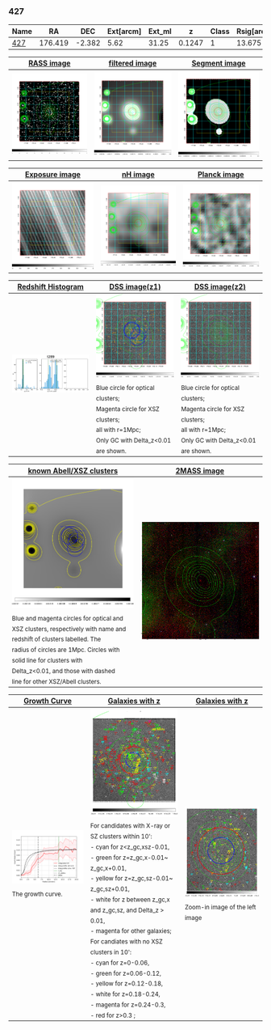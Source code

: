 <div STYLE="page-break-after: always;"></div>

### 427

|Name          |RA          |DEC      | Ext[arcm] | Ext_ml | z    | Class| Rsig[arcmin] | CRsig[c/s] | CR500[c/s] | R500[Mpc] |L500[erg/s]|F500[erg/s/cm^2]| M500[Msun]|Tx[keV]|beta|GC(XSZ,Delta_z<0.01)| GC(OPT,Delta_z<0.01)|GC|alias|
|--------------|------------|------------|---|---|-----------|--------|------|------|----|----|----|----|----|----|----|----|----|----|---|
|[427](script/427.md)     | 176.419       | -2.382       | 5.62    | 31.25   | 0.1247 | 1   | 13.675 |0.101 |0.092 |0.828 |7.164e+43 |1.759e-12 |1.821e+14 |3.222 |1.276 |-, |A, |A, |t289|

|[RASS image](../image/427/427_img.pdf)|[filtered image](../image/427/427_fil.pdf)|[Segment image](../image/427/427_seg.pdf)|
|-------------------|--------------------|-------------------|
| <img src="../image/427/427_img.png" width="300">  | <img src="../image/427/427_fil.png" width="300">   | <img src="../image/427/427_seg.png" width="300">  |

|[Exposure image](../image/427/427_mex.pdf)| [nH image](../image/427/427_nh.pdf)| [Planck image](../image/427/427_p.pdf)|
|-------------------|--------------------|-------------------|
|<img src="../image/427/427_mex.png" width="300">   | <img src="../image/427/427_nh.png" width="300">    | <img src="../image/427/427_p.png" width="300"> |

|[Redshift Histogram](../image/427/427_zg.pdf) | [DSS image(z1)](../image/427/427_dss_z1.pdf)      |  [DSS image(z2)](../image/427/427_dss_z2.pdf)    |
|-------------------|--------------------|-------------------|
|<img src="../image/427/427_zg.png" width="300"> |<img src="../image/427/427_dss_z1.png" width="300"> <sub><br>Blue circle for optical clusters; <br>Magenta circle for XSZ clusters; <br>all with r=1Mpc; <br>Only GC with Delta_z<0.01 are shown. </sub>| <img src="../image/427/427_dss_z2.png" width="300"><sub><br>Blue circle for optical clusters; <br>Magenta circle for XSZ clusters; <br>all with r=1Mpc; <br>Only GC with Delta_z<0.01 are shown. </sub> |

|[known Abell/XSZ clusters](../image/427/427_m.pdf) | [2MASS image](../image/427/427_2mass.pdf)      |
|-------------------|-------------------|
|<img src=../image/427/427_m.png width="300"> <sub><br>Blue and magenta circles for optical and <br>XSZ clusters, respectively with name and <br>redshift of clusters labelled. The <br>radius of circles are 1Mpc. Circles with <br>solid line for clusters with <br>Delta_z<0.01, and those with dashed <br>line for other XSZ/Abell clusters.        </sub>|<img src="../image/427/427_2mass.png" width="300">  |

|[Growth Curve](../image/427/427_gca_all.png) |[Galaxies with z](../image/427/427_opt_ned.pdf) |[Galaxies with z](../image/427/427_opt_ned_zoom.pdf) |
|-------------------|-------------------|-------------------|
| <img src="../image/427/427_gca_all.png" width="300"> <sub><br>The growth curve.</sub>| <img src=../image/427/427_opt_ned.png width="300"> <br><sub> For candidates with X-ray or SZ clusters within 10': <br> - cyan for z<z_gc,xsz-0.01, <br> - green for z=z_gc,x-0.01~ z_gc,x+0.01, <br> - yellow for z=z_gc,sz-0.01~ z_gc,sz+0.01, <br> - white for z between z_gc,x and z_gc,sz, and Delta_z > 0.01, <br> - magenta for other galaxies; <br>For candiates with no XSZ clusters in 10': <br> - cyan for z=0-0.06, <br> - green for z=0.06-0.12, <br> - yellow for z=0.12-0.18, <br> - white for z=0.18-0.24, <br> - magenta for z=0.24-0.3, <br> - red for z>0.3 ;  </sub>|<img src=../image/427/427_opt_ned_zoom.png width="300">  <br><sub> Zoom-in image of the left image</sub>|




